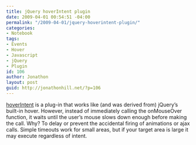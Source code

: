 ```yaml
---
title: jQuery hoverIntent plugin
date: 2009-04-01 00:54:51 -04:00
permalink: "/2009-04-01/jquery-hoverintent-plugin/"
categories:
- Notebook
tags:
- Events
- Hover
- Javascript
- jQuery
- Plugin
id: 106
author: Jonathon
layout: post
guid: http://jonathonhill.net/?p=106
---
```


<a href="http://cherne.net/brian/resources/jquery.hoverIntent.html" target="_blank">hoverIntent</a> is a plug-in that works like (and was derived from) jQuery&#8217;s built-in hover. However, instead of immediately calling the onMouseOver function, it waits until the user&#8217;s mouse slows down enough before making the call. Why? To delay or prevent the accidental firing of animations or ajax calls. Simple timeouts work for small areas, but if your target area is large it may execute regardless of intent.
